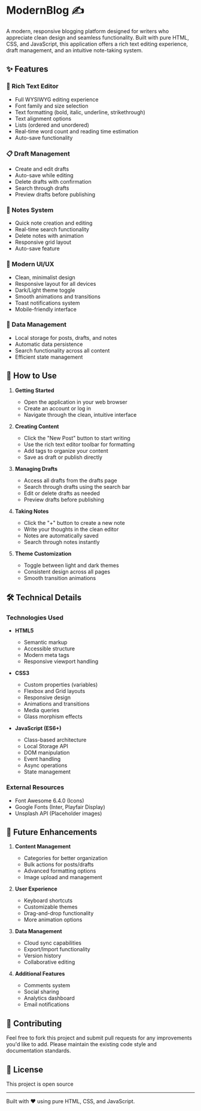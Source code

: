 # ModernBlog ✍️

A modern, responsive blogging platform designed for writers who appreciate clean design and seamless functionality. Built with pure HTML, CSS, and JavaScript, this application offers a rich text editing experience, draft management, and an intuitive note-taking system.

## ✨ Features

### 📝 Rich Text Editor
- Full WYSIWYG editing experience
- Font family and size selection
- Text formatting (bold, italic, underline, strikethrough)
- Text alignment options
- Lists (ordered and unordered)
- Real-time word count and reading time estimation
- Auto-save functionality

### 📋 Draft Management
- Create and edit drafts
- Auto-save while editing
- Delete drafts with confirmation
- Search through drafts
- Preview drafts before publishing

### 📒 Notes System
- Quick note creation and editing
- Real-time search functionality
- Delete notes with animation
- Responsive grid layout
- Auto-save feature

### 🎨 Modern UI/UX
- Clean, minimalist design
- Responsive layout for all devices
- Dark/Light theme toggle
- Smooth animations and transitions
- Toast notifications system
- Mobile-friendly interface

### 💾 Data Management
- Local storage for posts, drafts, and notes
- Automatic data persistence
- Search functionality across all content
- Efficient state management

## 🚀 How to Use

1. **Getting Started**
   - Open the application in your web browser
   - Create an account or log in
   - Navigate through the clean, intuitive interface

2. **Creating Content**
   - Click the "New Post" button to start writing
   - Use the rich text editor toolbar for formatting
   - Add tags to organize your content
   - Save as draft or publish directly

3. **Managing Drafts**
   - Access all drafts from the drafts page
   - Search through drafts using the search bar
   - Edit or delete drafts as needed
   - Preview drafts before publishing

4. **Taking Notes**
   - Click the "+" button to create a new note
   - Write your thoughts in the clean editor
   - Notes are automatically saved
   - Search through notes instantly

5. **Theme Customization**
   - Toggle between light and dark themes
   - Consistent design across all pages
   - Smooth transition animations

## 🛠️ Technical Details

### Technologies Used
- **HTML5**
  - Semantic markup
  - Accessible structure
  - Modern meta tags
  - Responsive viewport handling

- **CSS3**
  - Custom properties (variables)
  - Flexbox and Grid layouts
  - Responsive design
  - Animations and transitions
  - Media queries
  - Glass morphism effects

- **JavaScript (ES6+)**
  - Class-based architecture
  - Local Storage API
  - DOM manipulation
  - Event handling
  - Async operations
  - State management

### External Resources
- Font Awesome 6.4.0 (Icons)
- Google Fonts (Inter, Playfair Display)
- Unsplash API (Placeholder images)

## 🔮 Future Enhancements

1. **Content Management**
   - Categories for better organization
   - Bulk actions for posts/drafts
   - Advanced formatting options
   - Image upload and management

2. **User Experience**
   - Keyboard shortcuts
   - Customizable themes
   - Drag-and-drop functionality
   - More animation options

3. **Data Management**
   - Cloud sync capabilities
   - Export/Import functionality
   - Version history
   - Collaborative editing

4. **Additional Features**
   - Comments system
   - Social sharing
   - Analytics dashboard
   - Email notifications

## 🤝 Contributing

Feel free to fork this project and submit pull requests for any improvements you'd like to add. Please maintain the existing code style and documentation standards.

## 📄 License

This project is open source

---
Built with ❤️ using pure HTML, CSS, and JavaScript. 
